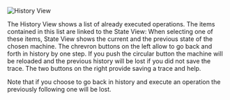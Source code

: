 ![History View](../screenshots/History.png)

The History View shows a list of already executed operations. The items contained in this list are linked to the State View: When selecting one of these items, State View shows the current and the previous state of the chosen machine.  The chrevron buttons on the left allow to go back and forth in history by one step. If you push the circular button the machine will be reloaded and the previous history will be lost if you did not save the trace. The two buttons on the right provide saving a trace and help.

Note that if you choose to go back in history and execute an operation the previously following one will be lost. 

